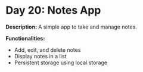# Day 20: Notes App

**Description:** A simple app to take and manage notes.

**Functionalities:**

- Add, edit, and delete notes
- Display notes in a list
- Persistent storage using local storage
